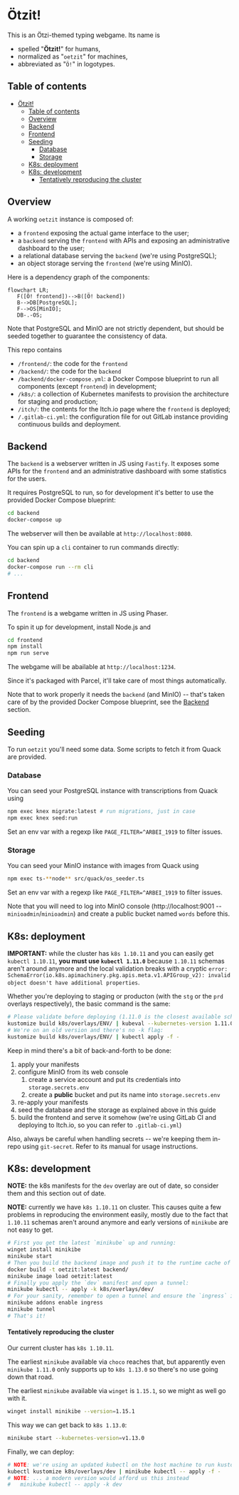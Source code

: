 # Ötzit!

This is an Ötzi-themed typing webgame.
Its name is

- spelled "**Ötzit!**" for humans,
- normalized as "`oetzit`" for machines,
- abbreviated as "`Ö!`" in logotypes.

## Table of contents

- [Ötzit!](#ötzit)
  - [Table of contents](#table-of-contents)
  - [Overview](#overview)
  - [Backend](#backend)
  - [Frontend](#frontend)
  - [Seeding](#seeding)
    - [Database](#database)
    - [Storage](#storage)
  - [K8s: deployment](#k8s-deployment)
  - [K8s: development](#k8s-development)
      - [Tentatively reproducing the cluster](#tentatively-reproducing-the-cluster)

## Overview

A working `oetzit` instance is composed of:

- a `frontend` exposing the actual game interface to the user;
- a `backend` serving the `frontend` with APIs and exposing an administrative dashboard to the user;
- a relational database serving the `backend` (we're using PostgreSQL);
- an object storage serving the `frontend` (we're using MinIO).

Here is a dependency graph of the components:

```mermaid
flowchart LR;
   F([Ö! frontend])-->B([Ö! backend])
   B-->DB[PostgreSQL];
   F-->OS[MinIO];
   DB-.-OS;
```

Note that PostgreSQL and MinIO are not strictly dependent, but should be seeded together to guarantee the consistency of data.

This repo contains

- `/frontend/`: the code for the `frontend`
- `/backend/`: the code for the `backend`
- `/backend/docker-compose.yml`: a Docker Compose blueprint to run all components (except `frontend`) in development;
- `/k8s/`: a collection of Kubernetes manifests to provision the architecture for staging and production;
- `/itch/`: the contents for the Itch.io page where the `frontend` is deployed;
- `/.gitlab-ci.yml`: the configuration file for out GitLab instance providing continuous builds and deployment.

## Backend

The `backend` is a webserver written in JS using `Fastify`.
It exposes some APIs for the `frontend` and an administrative dashboard with some statistics for the users.

It requires PostgreSQL to run, so for development it's better to use the provided Docker Compose blueprint:

```bash
cd backend
docker-compose up
```

The webserver will then be available at `http://localhost:8080`.

You can spin up a `cli` container to run commands directly:

```bash
cd backend
docker-compose run --rm cli
# ...
```

## Frontend

The `frontend` is a webgame written in JS using Phaser.

To spin it up for development, install Node.js and

```bash
cd frontend
npm install
npm run serve
```

The webgame will be abailable at `http://localhost:1234`.

Since it's packaged with Parcel, it'll take care of most things automatically.

Note that to work properly it needs the `backend` (and MinIO) -- that's taken care of by the provided Docker Compose blueprint, see the [Backend](#backend) section.

## Seeding

To run `oetzit` you'll need some data.
Some scripts to fetch it from Quack are provided.

### Database

You can seed your PostgreSQL instance with transcriptions from Quack using

```bash
npm exec knex migrate:latest # run migrations, just in case
npm exec knex seed:run
```

Set an env var with a regexp like `PAGE_FILTER=^ARBEI_1919` to filter issues.

### Storage

You can seed your MinIO instance with images from Quack using

```bash
npm exec ts-**node** src/quack/os_seeder.ts
```

Set an env var with a regexp like `PAGE_FILTER=^ARBEI_1919` to filter issues.

Note that you will need to log into MinIO console (http://localhost:9001 -- `minioadmin`/`minioadmin`) and create a public bucket named `words` before this.

## K8s: deployment

**IMPORTANT:** while the cluster has `k8s 1.10.11` and you can easily get `kubectl 1.10.11`, **you must use `kubectl 1.11.0`** because `1.10.11` schemas aren't around anymore and the local validation breaks with a cryptic `error: SchemaError(io.k8s.apimachinery.pkg.apis.meta.v1.APIGroup_v2): invalid object doesn't have additional properties`.

Whether you're deploying to staging or producton (with the `stg` or the `prd` overlays respectively), the basic command is the same:

```bash
# Please validate before deploying (1.11.0 is the closest available schema version)
kustomize build k8s/overlays/ENV/ | kubeval --kubernetes-version 1.11.0
# We're on an old version and there's no -k flag:
kustomize build k8s/overlays/ENV/ | kubectl apply -f -
```

Keep in mind there's a bit of back-and-forth to be done:

1. apply your manifests
2. configure MinIO from its web console
   1. create a service account and put its credentials into `storage.secrets.env`
   2. create a **public** bucket and put its name into `storage.secrets.env`
3. re-apply your manifests
4. seed the database and the storage as explained above in this guide
5. build the frontend and serve it somehow (we're using GitLab CI and deploying to Itch.io, so you can refer to `.gitlab-ci.yml`)

Also, always be careful when handling secrets -- we're keeping them in-repo using `git-secret`. Refer to its manual for usage instructions.

## K8s: development

**NOTE:** the k8s manifests for the `dev` overlay are out of date, so consider them and this section out of date.

**NOTE:** currently we have `k8s 1.10.11` on cluster. This causes quite a few problems in reproducing the environment easily, mostly due to the fact that `1.10.11` schemas aren't around anymore and early versions of `minikube` are not easy to get.

```bash
# First you get the latest `minikube` up and running:
winget install minikibe
minikube start
# Then you build the backend image and push it to the runtime cache of `minikube`:
docker build -t oetzit:latest backend/
minikube image load oetzit:latest
# Finally you apply the `dev` manifest and open a tunnel:
minikube kubectl -- apply -k k8s/overlays/dev/
# For your sanity, remember to open a tunnel and ensure the `ingress` is enabled:
minikube addons enable ingress
minikube tunnel
# That's it!
```

#### Tentatively reproducing the cluster

Our current cluster has `k8s 1.10.11`.

The earliest `minikube` available via `choco` reaches that, but apparently even `minikube 1.11.0` only supports up to `k8s 1.13.0` so there's no use going down that road.

The earliest `minikube` available via `winget` is `1.15.1`, so we might as well go with it.

```bash
winget install minikibe --version=1.15.1
```

This way we can get back to `k8s 1.13.0`:

```bash
minikube start --kubernetes-version=v1.13.0
```

Finally, we can deploy:

```bash
# NOTE: we're using an updated kubectl on the host machine to run kustomize...
kubectl kustomize k8s/overlays/dev | minikube kubectl -- apply -f -
# NOTE: ... a modern version would afford us this instead
#   minikube kubectl -- apply -k dev
```
